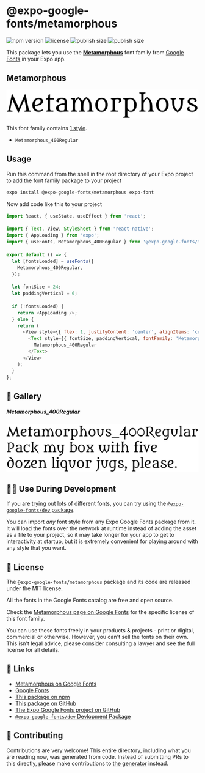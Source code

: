 # @expo-google-fonts/metamorphous

![npm version](https://flat.badgen.net/npm/v/@expo-google-fonts/metamorphous)
![license](https://flat.badgen.net/github/license/expo/google-fonts)
![publish size](https://flat.badgen.net/packagephobia/install/@expo-google-fonts/metamorphous)
![publish size](https://flat.badgen.net/packagephobia/publish/@expo-google-fonts/metamorphous)

This package lets you use the [**Metamorphous**](https://fonts.google.com/specimen/Metamorphous) font family from [Google Fonts](https://fonts.google.com/) in your Expo app.

## Metamorphous

![Metamorphous](./font-family.png)

This font family contains [1 style](#-gallery).

- `Metamorphous_400Regular`

## Usage

Run this command from the shell in the root directory of your Expo project to add the font family package to your project
```sh
expo install @expo-google-fonts/metamorphous expo-font
```

Now add code like this to your project
```js
import React, { useState, useEffect } from 'react';

import { Text, View, StyleSheet } from 'react-native';
import { AppLoading } from 'expo';
import { useFonts, Metamorphous_400Regular } from '@expo-google-fonts/metamorphous';

export default () => {
  let [fontsLoaded] = useFonts({
    Metamorphous_400Regular,
  });

  let fontSize = 24;
  let paddingVertical = 6;

  if (!fontsLoaded) {
    return <AppLoading />;
  } else {
    return (
      <View style={{ flex: 1, justifyContent: 'center', alignItems: 'center' }}>
        <Text style={{ fontSize, paddingVertical, fontFamily: 'Metamorphous_400Regular' }}>
          Metamorphous_400Regular
        </Text>
      </View>
    );
  }
};

```

## 🔡 Gallery

##### Metamorphous_400Regular
![Metamorphous_400Regular](./Metamorphous_400Regular.ttf.png)


## 👩‍💻 Use During Development

If you are trying out lots of different fonts, you can try using the [`@expo-google-fonts/dev` package](https://github.com/expo/google-fonts/tree/master/font-packages/dev#readme).

You can import *any* font style from any Expo Google Fonts package from it. It will load the fonts
over the network at runtime instead of adding the asset as a file to your project, so it may take longer
for your app to get to interactivity at startup, but it is extremely convenient
for playing around with any style that you want.

## 📖 License

The `@expo-google-fonts/metamorphous` package and its code are released under the MIT license.

All the fonts in the Google Fonts catalog are free and open source.

Check the [Metamorphous page on Google Fonts](https://fonts.google.com/specimen/Metamorphous) for the specific license of this font family.

You can use these fonts freely in your products & projects - print or digital, commercial or otherwise. However, you can't sell the fonts on their own. This isn't legal advice, please consider consulting a lawyer and see the full license for all details.

## 🔗 Links

- [Metamorphous on Google Fonts](https://fonts.google.com/specimen/Metamorphous)
- [Google Fonts](https://fonts.google.com/)
- [This package on npm](https://www.npmjs.com/package/@expo-google-fonts/metamorphous)
- [This package on GitHub](https://github.com/expo/google-fonts/tree/master/font-packages/metamorphous)
- [The Expo Google Fonts project on GitHub](https://github.com/expo/google-fonts)
- [`@expo-google-fonts/dev` Devlopment Package](https://github.com/expo/google-fonts/tree/master/font-packages/dev)

## 🤝 Contributing

Contributions are very welcome! This entire directory, including what you are reading now, was generated from code. Instead of submitting PRs to this directly, please make contributions to [the generator](https://github.com/expo/google-fonts/tree/master/packages/generator) instead.
